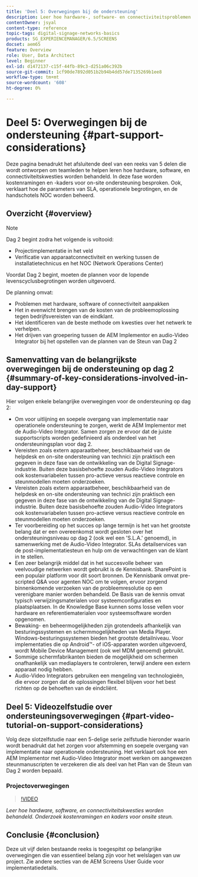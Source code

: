 ```yaml
---
title: 'Deel 5: Overwegingen bij de ondersteuning'
description: Leer hoe hardware-, software- en connectiviteitsproblemen worden opgelost. Onderzoek kostenramingen en kaders voor onsite ondersteuning. Ook, leer hoe de parameters van SLA, operationele begrotingen, en de overdrachten NOC worden beheerd.
contentOwner: jsyal
content-type: reference
topic-tags: digital-signage-networks-basics
products: SG_EXPERIENCEMANAGER/6.5/SCREENS
docset: aem65
feature: Overview
role: User, Data Architect
level: Beginner
exl-id: d1472137-c15f-44fb-89c3-d251a06c392b
source-git-commit: 1cf90de7892d051b2b94b4dd57de7135269b1ee8
workflow-type: tm+mt
source-wordcount: '608'
ht-degree: 0%

---
```


# Deel 5: Overwegingen bij de ondersteuning {#part-support-considerations}

Deze pagina benadrukt het afsluitende deel van een reeks van 5 delen die wordt ontworpen om teamleden te helpen leren hoe hardware, software, en connectiviteitskwesties worden behandeld. In deze fase worden kostenramingen en -kaders voor on-site ondersteuning besproken. Ook, verklaart hoe de parameters van SLA, operationele begrotingen, en de handschotels NOC worden beheerd.

## Overzicht {#overview}

>[!NOTE]
>
>Dag 2 begint zodra het volgende is voltooid:
>
>* Projectimplementatie in het veld
>* Verificatie van apparaatconnectiviteit en werking tussen de installatietechnicus en het NOC (Network Operations Center)
>
>Voordat Dag 2 begint, moeten de plannen voor de lopende levenscyclusbegrotingen worden uitgevoerd.

De planning omvat:

* Problemen met hardware, software of connectiviteit aanpakken
* Het in evenwicht brengen van de kosten van de probleemoplossing tegen bedrijfsvereisten van de eindklant.
* Het identificeren van de beste methode om kwesties over het netwerk te verhelpen.
* Het drijven van groepering tussen de AEM Implementor en audio-Video Integrator bij het opstellen van de plannen van de Steun van Dag 2

## Samenvatting van de belangrijkste overwegingen bij de ondersteuning op dag 2 {#summary-of-key-considerations-involved-in-day-support}

Hier volgen enkele belangrijke overwegingen voor de ondersteuning op dag 2:

* Om voor uitlijning en soepele overgang van implementatie naar operationele ondersteuning te zorgen, werkt de AEM Implementor met de Audio-Video Integrator. Samen zorgen ze ervoor dat de juiste supportscripts worden gedefinieerd als onderdeel van het ondersteuningsplan voor dag 2.
* Vereisten zoals extern apparaatbeheer, beschikbaarheid van de helpdesk en on-site ondersteuning van technici zijn praktisch een gegeven in deze fase van de ontwikkeling van de Digital Signage-industrie. Buiten deze basisbehoefte zouden Audio-Video Integrators ook kostenvariabelen tussen pro-actieve versus reactieve controle en steunmodellen moeten onderzoeken.
* Vereisten zoals extern apparaatbeheer, beschikbaarheid van de helpdesk en on-site ondersteuning van technici zijn praktisch een gegeven in deze fase van de ontwikkeling van de Digital Signage-industrie. Buiten deze basisbehoefte zouden Audio-Video Integrators ook kostenvariabelen tussen pro-actieve versus reactieve controle en steunmodellen moeten onderzoeken.
* Ter voorbereiding op het succes op lange termijn is het van het grootste belang dat er een overeenkomst wordt gesloten over het ondersteuningsniveau op dag 2 (ook wel een &#39;S.L.A.&#39; genoemd), in samenwerking met de Audio-Video Integrator. SLAs detailservices van de post-implementatiesteun en hulp om de verwachtingen van de klant in te stellen.
* Een zeer belangrijk middel dat in het succesvolle beheer van veelvoudige netwerken wordt gebruikt is de Kennisbank. SharePoint is een populair platform voor dit soort bronnen. De Kennisbank omvat pre-scripted Q&amp;A voor agenten NOC om te volgen, ervoor zorgend binnenkomende verzoeken van de probleemresolutie op een verenigbare manier worden behandeld. De Basis van de kennis omvat typisch verwijzingsmaterialen voor systeemconfiguraties en plaatsplaatsen. In de Knowledge Base kunnen soms losse vellen voor hardware en referentiematerialen voor systeemsoftware worden opgenomen.
* Bewaking- en beheermogelijkheden zijn grotendeels afhankelijk van besturingssystemen en schermmogelijkheden van Media Player. Windows-besturingssystemen bieden het grootste detailniveau. Voor implementaties die op Android™- of iOS-apparaten worden uitgevoerd, wordt Mobile Device Management (ook wel MDM genoemd) gebruikt.
* Sommige schermfabrikanten bieden de mogelijkheid om schermen onafhankelijk van mediaplayers te controleren, terwijl andere een extern apparaat nodig hebben.
* Audio-Video Integrators gebruiken een mengeling van technologieën, die ervoor zorgen dat de oplossingen flexibel blijven voor het best richten op de behoeften van de eindcliënt.

## Deel 5: Videozelfstudie over ondersteuningsoverwegingen {#part-video-tutorial-on-support-considerations}

Volg deze slotzelfstudie naar een 5-delige serie zelfstudie hieronder waarin wordt benadrukt dat het zorgen voor afstemming en soepele overgang van implementatie naar operationele ondersteuning. Het verklaart ook hoe een AEM Implementor met Audio-Video Integrator moet werken om aangewezen steunmanuscripten te verzekeren die als deel van het Plan van de Steun van Dag 2 worden bepaald.

### Projectoverwegingen

>[!VIDEO](https://video.tv.adobe.com/v/28383)

*Leer hoe hardware, software, en connectiviteitskwesties worden behandeld. Onderzoek kostenramingen en kaders voor onsite steun.*

## Conclusie {#conclusion}

Deze uit vijf delen bestaande reeks is toegespitst op belangrijke overwegingen die van essentieel belang zijn voor het welslagen van uw project. Zie andere secties van de AEM Screens User Guide voor implementatiedetails.
